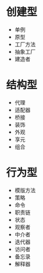 # 创建型
- 单例
- 原型
- 工厂方法
- 抽象工厂
- 建造者

# 结构型
- 代理
- 适配器
- 桥接
- 装饰
- 外观
- 享元
- 组合

# 行为型
- 模版方法
- 策略
- 命令
- 职责链
- 状态
- 观察者
- 中介者
- 迭代器
- 访问者
- 备忘录
- 解释器